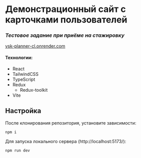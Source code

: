 # Демонстрационный сайт с карточками пользователей
### _Тестовое задание при приёме на стажировку_

[vsk-planner-cl.onrender.com](https://valescos-test-task-5.netlify.app)

#### Технологии:
- React
- TailwindCSS
- TypeScript
- Redux
   - Redux-toolkit 
- Vite

## Настройка
После клонирования репозитория, установите зависимости:
```
npm i
```
Для запуска локального сервера (http://localhost:5173/):
```
npm run dev
```
 
